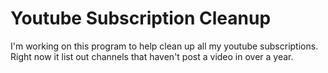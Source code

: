 # Youtube Subscription Cleanup
I'm working on this program to help clean up all my youtube subscriptions. Right now it list out channels that haven't post a video in over a year.
